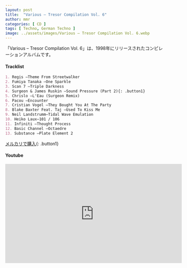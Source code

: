 ```yaml
---
layout: post
title:  "Various – Tresor Compilation Vol. 6"
author: mmr
categories: [ CD ]
tags: [ Techno, German Techno ]
image: ../assets/images/Various – Tresor Compilation Vol. 6.webp
---
```


「Various – Tresor Compilation Vol. 6」は、1998年にリリースされたコンピレーションアルバムです。

#### Tracklist
```md
1. Regis –Theme From Streetwalker
2. Fumiya Tanaka –One Sparkle
3. Scan 7 –Triple Darkness
4. Surgeon & James Ruskin –Sound Pressure (Part 2){: .button1}
5. Chrislo –L'Eau (Surgeon Remix)
6. Pacou –Encounter
7. Cristian Vogel –They Bought You At The Party
8. Blake Baxter Feat. Taj –Used To Kiss Me
9. Neil Landstrumm–Tidal Wave Emulation
10. Heiko Laux–101 / 106
11. Infiniti –Thought Process
12. Basic Channel –Octaedre
13. Substance –Plate Element 2
```

[メルカリで購入](https://jp.mercari.com/item/m83834888135?afid=6142608987){: .button1}

#### Youtube
<iframe width="560" height="315" src="https://www.youtube.com/embed/LUtnkcrLk80?si=FNe_0vLT1RDyuJJk" title="YouTube video player" frameborder="0" allow="accelerometer; autoplay; clipboard-write; encrypted-media; gyroscope; picture-in-picture; web-share" referrerpolicy="strict-origin-when-cross-origin" allowfullscreen></iframe>